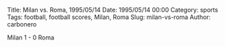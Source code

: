 Title: Milan vs. Roma, 1995/05/14
Date: 1995/05/14 00:00
Category: sports
Tags: football, football scores, Milan, Roma
Slug: milan-vs-roma
Author: carbonero


Milan 1 - 0 Roma
